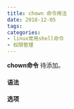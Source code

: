 ```yaml
---
title: chown 命令用法
date: 2018-12-05
tags:
categories: 
- linux常用shell命令
- 权限管理
---
```

**chown命令** 待添加。
<!-- more --> 
#### **语法**


#### **选项**
